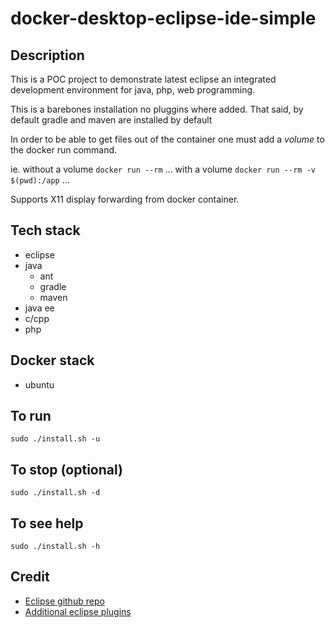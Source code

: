 # docker-desktop-eclipse-ide-simple

## Description
This is a POC project to demonstrate latest eclipse an integrated development environment for java, php, web programming.

This is a barebones installation no pluggins where added. That said, by default gradle and maven are installed by default

In order to be able to get files out of the container one must add a *volume* to the docker run command.

ie.
without a volume
`docker run --rm` ...
with a volume
`docker run --rm -v $(pwd):/app` ...

Supports X11 display forwarding from docker container.

## Tech stack
- eclipse
- java
    - ant
    - gradle
    - maven
- java ee
- c/cpp
- php

## Docker stack
- ubuntu

## To run
`sudo ./install.sh -u`

## To stop (optional)
`sudo ./install.sh -d`

## To see help
`sudo ./install.sh -h`

## Credit
- [Eclipse github repo](https://stackoverflow.com/questions/35282460/install-eclipse-via-terminal)
- [Additional eclipse plugins](https://github.com/ArloL/eclipse-projects)